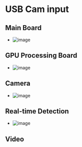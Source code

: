 # USB Cam input

## Main Board
- ![image](https://github.com/user-attachments/assets/fa877049-7e68-467f-af00-7493226adfe9)

## GPU Processing Board
- ![image](https://github.com/user-attachments/assets/9eebdbc7-3ea9-4596-b77d-e5a04e1139eb)

## Camera
- ![image](https://github.com/user-attachments/assets/69050a2c-112d-4b0d-9f2c-eabf50430285)

## Real-time Detection
- ![image](https://github.com/user-attachments/assets/446050b4-3a74-4f8a-bdf8-295eb540db9a)

## Video 

